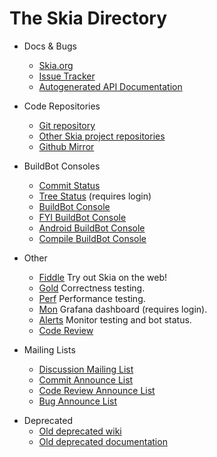 The Skia Directory
==================

*   Docs & Bugs
    -   [Skia.org](https://skia.org/)
    -   [Issue Tracker](https://code.google.com/p/skia/issues/)
    -   [Autogenerated API
        Documentation](https://chromium-skia-gm.commondatastorage.googleapis.com/doxygen/doxygen/html/index.html)

*   Code Repositories
    -   [Git repository](https://skia.googlesource.com/skia/)
    -   [Other Skia project repositories](https://skia.googlesource.com/)
    -   [Github Mirror](https://github.com/google/skia)

*   BuildBot Consoles
    -   [Commit Status](https://status.skia.org/)
    -   [Tree Status](https://skia-tree-status.appspot.com/) (requires login)
    -   [BuildBot Console](https://build.chromium.org/p/client.skia/console)
    -   [FYI BuildBot
        Console](https://build.chromium.org/p/client.skia.fyi/console)
    -   [Android BuildBot
        Console](https://build.chromium.org/p/client.skia.android/console)
    -   [Compile BuildBot
        Console](https://build.chromium.org/p/client.skia.compile/console)

*   Other
    -   [Fiddle](https://fiddle.skia.org/) Try out Skia on the web!
    -   [Gold](https://gold.skia.org/) Correctness testing.
    -   [Perf](https://perf.skia.org/) Performance testing.
    -   [Mon](https://mon.skia.org/) Grafana dashboard (requires login).
    -   [Alerts](https://alerts.skia.org/) Monitor testing and bot status.
    -   [Code Review](https://codereview.chromium.org/)

*   Mailing Lists
    -   [Discussion Mailing List](https://groups.google.com/group/skia-discuss)
    -   [Commit Announce
        List](https://groups.google.com/forum/#!forum/skia-commit)
    -   [Code Review Announce
        List](https://groups.google.com/a/skia.org/forum/#!forum/reviews)
    -   [Bug Announce
        List](https://groups.google.com/a/skia.org/forum/#!forum/bugs)

<!-- TODO: Remove these links once all information is scraped off them. -->
*   Deprecated
    -   [Old deprecated wiki](https://code.google.com/p/skia/w/list)
    -   [Old deprecated documentation](https://sites.google.com/site/skiadocs/)

